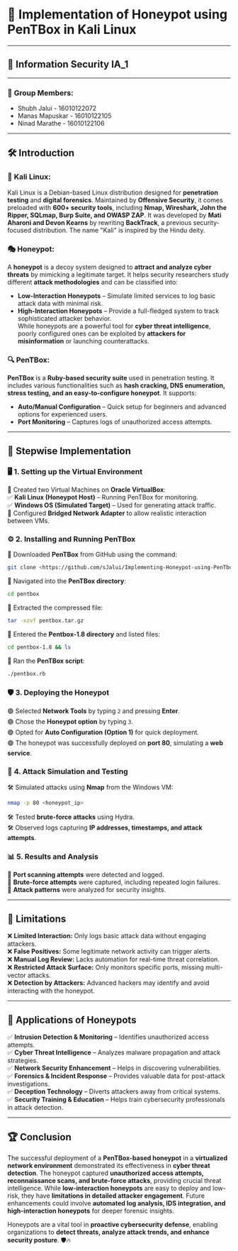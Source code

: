 # 🚀 **Implementation of Honeypot using PenTBox in Kali Linux**  
---  
## 🔐 **Information Security IA_1**  
---  
### 👥 **Group Members:**  
- Shubh Jalui - 16010122072 
- Manas Mapuskar - 16010122105
- Ninad Marathe - 16010122106
---  
## 🛠 **Introduction**  
### 🐧 **Kali Linux:**  
Kali Linux is a Debian-based Linux distribution designed for **penetration testing** and **digital forensics**. Maintained by **Offensive Security**, it comes preloaded with **600+ security tools**, including **Nmap, Wireshark, John the Ripper, SQLmap, Burp Suite, and OWASP ZAP**. It was developed by **Mati Aharoni and Devon Kearns** by rewriting **BackTrack**, a previous security-focused distribution. The name "Kali" is inspired by the Hindu deity.  
  
### 🎭 **Honeypot:**  
A **honeypot** is a decoy system designed to **attract and analyze cyber threats** by mimicking a legitimate target. It helps security researchers study different **attack methodologies** and can be classified into:  
- **Low-Interaction Honeypots** – Simulate limited services to log basic attack data with minimal risk.  
- **High-Interaction Honeypots** – Provide a full-fledged system to track sophisticated attacker behavior.  
While honeypots are a powerful tool for **cyber threat intelligence**, poorly configured ones can be exploited by **attackers for misinformation** or launching counterattacks.  
  
### 🔍 **PenTBox:**  
**PenTBox** is a **Ruby-based security suite** used in penetration testing. It includes various functionalities such as **hash cracking, DNS enumeration, stress testing, and an easy-to-configure honeypot**. It supports:  
- **Auto/Manual Configuration** – Quick setup for beginners and advanced options for experienced users.  
- **Port Monitoring** – Captures logs of unauthorized access attempts.  
  
---  
## 📜 **Stepwise Implementation**  
### 🖥 **1. Setting up the Virtual Environment**  
🔹 Created two Virtual Machines on **Oracle VirtualBox**:  
✅ **Kali Linux (Honeypot Host)** – Running PenTBox for monitoring.  
✅ **Windows OS (Simulated Target)** – Used for generating attack traffic.  
🔹 Configured **Bridged Network Adapter** to allow realistic interaction between VMs.  
  
### ⚙ **2. Installing and Running PenTBox**  
🔸 Downloaded **PenTBox** from GitHub using the command:  
```bash  
git clone <https://github.com/sJalui/Implementing-Honeypot-using-PenTbox-in-Kali-Linux>  
```  
🔸 Navigated into the **PenTBox directory**:  
```bash  
cd pentbox  
```  
🔸 Extracted the compressed file:  
```bash  
tar -xzvf pentbox.tar.gz  
```  
🔸 Entered the **Pentbox-1.8 directory** and listed files:  
```bash  
cd pentbox-1.8 && ls  
```  
🔸 Ran the **PenTBox script**:  
```bash  
./pentbox.rb  
```  
  
### 🛡 **3. Deploying the Honeypot**  
🟢 Selected **Network Tools** by typing `2` and pressing **Enter**.  
🟢 Chose the **Honeypot option** by typing `3`.  
🟢 Opted for **Auto Configuration (Option 1)** for quick deployment.  
🟢 The honeypot was successfully deployed on **port 80**, simulating a **web service**.  
  
### 🏹 **4. Attack Simulation and Testing**  
🛠 Simulated attacks using **Nmap** from the Windows VM:  
```bash  
nmap -p 80 <honeypot_ip>  
```  
🛠 Tested **brute-force attacks** using Hydra.  
🛠 Observed logs capturing **IP addresses, timestamps, and attack attempts**.  
  
### 📊 **5. Results and Analysis**  
📌 **Port scanning attempts** were detected and logged.  
📌 **Brute-force attempts** were captured, including repeated login failures.  
📌 **Attack patterns** were analyzed for security insights.  
  
---  
## 🚧 **Limitations**  
❌ **Limited Interaction:** Only logs basic attack data without engaging attackers.  
❌ **False Positives:** Some legitimate network activity can trigger alerts.  
❌ **Manual Log Review:** Lacks automation for real-time threat correlation.  
❌ **Restricted Attack Surface:** Only monitors specific ports, missing multi-vector attacks.  
❌ **Detection by Attackers:** Advanced hackers may identify and avoid interacting with the honeypot.  
  
---  
## 🎯 **Applications of Honeypots**  
✅ **Intrusion Detection & Monitoring** – Identifies unauthorized access attempts.  
✅ **Cyber Threat Intelligence** – Analyzes malware propagation and attack strategies.  
✅ **Network Security Enhancement** – Helps in discovering vulnerabilities.  
✅ **Forensics & Incident Response** – Provides valuable data for post-attack investigations.  
✅ **Deception Technology** – Diverts attackers away from critical systems.  
✅ **Security Training & Education** – Helps train cybersecurity professionals in attack detection.  
  
---  
## 🏆 **Conclusion**  
The successful deployment of a **PenTBox-based honeypot** in a **virtualized network environment** demonstrated its effectiveness in **cyber threat detection**. The honeypot captured **unauthorized access attempts, reconnaissance scans, and brute-force attacks**, providing crucial threat intelligence. While **low-interaction honeypots** are easy to deploy and low-risk, they have **limitations in detailed attacker engagement**. Future enhancements could involve **automated log analysis, IDS integration, and high-interaction honeypots** for deeper forensic insights.  

Honeypots are a vital tool in **proactive cybersecurity defense**, enabling organizations to **detect threats, analyze attack trends, and enhance security posture**. 🛡🔥


